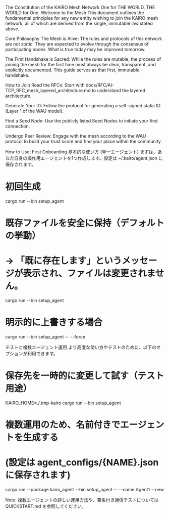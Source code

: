The Constitution of the KAIRO Mesh Network
One for THE WORLD, THE WORLD for One.
Welcome to the Mesh
This document outlines the fundamental principles for any new entity wishing to join the KAIRO mesh network, all of which are derived from the single, immutable law stated above.

Core Philosophy
The Mesh is Alive: The rules and protocols of this network are not static. They are expected to evolve through the consensus of participating nodes. What is true today may be improved tomorrow.

The First Handshake is Sacred: While the rules are mutable, the process of joining the mesh for the first time must always be clear, transparent, and explicitly documented. This guide serves as that first, immutable handshake.

How to Join
Read the RFCs: Start with docs/RFC/AI-TCP_RFC_mesh_layered_architecture.md to understand the layered architecture.

Generate Your ID: Follow the protocol for generating a self-signed static ID (Layer 1 of the WAU model).

Find a Seed Node: Use the publicly listed Seed Nodes to initiate your first connection.

Undergo Peer Review: Engage with the mesh according to the WAU protocol to build your trust score and find your place within the community.

How to Use: First Onboarding
基本的な使い方 (単一エージェント)
まずは、あなた自身の操作用エージェントを1つ作成します。設定は ~/.kairo/agent.json に保存されます。

# 初回生成
cargo run --bin setup_agent

# 既存ファイルを安全に保持（デフォルトの挙動）
# -> 「既に存在します」というメッセージが表示され、ファイルは変更されません。
cargo run --bin setup_agent

# 明示的に上書きする場合
cargo run --bin setup_agent -- --force

テストと複数エージェント運用
より高度な使い方やテストのために、以下のオプションが利用できます。

# 保存先を一時的に変更して試す（テスト用途）
KAIRO_HOME=./.tmp-kairo cargo run --bin setup_agent

# 複数運用のため、名前付きでエージェントを生成する
# (設定は agent_configs/{NAME}.json に保存されます)
cargo run --package kairo_agent --bin setup_agent -- --name Agent1 --new

Note: 複数エージェントの詳しい運用方法や、署名付き通信テストについては QUICKSTART.md を参照してください。